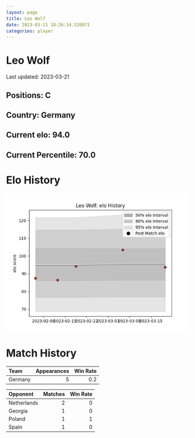 ```yaml
---  
layout: page  
title: Leo Wolf  
date: 2023-03-21 18:26:14.520971  
categories: player  
---
```

# Leo Wolf


Last updated: 2023-03-21
## Positions: C

## Country: Germany

## Current elo: 94.0

## Current Percentile: 70.0

# Elo History


![elo history](history_LeoWolf.png)
# Match History


| Team    |   Appearances |   Win Rate |
|:--------|--------------:|-----------:|
| Germany |             5 |        0.2 |

| Opponent    |   Matches |   Win Rate |
|:------------|----------:|-----------:|
| Netherlands |         2 |          0 |
| Georgia     |         1 |          0 |
| Poland      |         1 |          1 |
| Spain       |         1 |          0 |